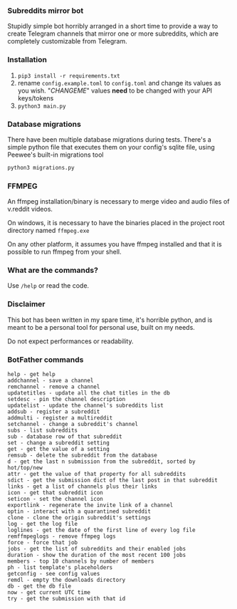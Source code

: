 ### Subreddits mirror bot

Stupidly simple bot horribly arranged in a short time to provide a way to create Telegram channels that mirror one or more subreddits, which are completely customizable from Telegram.

### Installation

1. `pip3 install -r requirements.txt`
2. rename `config.example.toml` to `config.toml` and change its values as you wish. "_CHANGEME_" values **need** to be changed with your API keys/tokens
3. `python3 main.py`


### Database migrations

There have been multiple database migrations during tests.
There's a simple python file that executes them on your config's sqlite file, using Peewee's built-in migrations tool

```bash
python3 migrations.py
```

### FFMPEG

An ffmpeg installation/binary is necessary to merge video and audio files of v.reddit videos.

On windows, it is necessary to have the binaries placed in the project root directory named `ffmpeg.exe`

On any other platform, it assumes you have ffmpeg installed and that it is possible to run ffmpeg from your shell.

### What are the commands?

Use `/help` or read the code.

### Disclaimer

This bot has been written in my spare time, it's horrible python, and is meant to be a personal tool for personal use, built on my needs.

Do not expect performances or readability.

### BotFather commands

```
help - get help
addchannel - save a channel
remchannel - remove a channel
updatetitles - update all the chat titles in the db
setdesc - pin the channel description
updatelist - update the channel's subreddits list
addsub - register a subreddit
addmulti - register a multireddit
setchannel - change a subreddit's channel
subs - list subreddits
sub - database row of that subreddit
set - change a subreddit setting
get - get the value of a setting
remsub - delete the subreddit from the database
d - get the last n submission from the subreddit, sorted by hot/top/new
attr - get the value of that property for all subreddits
sdict - get the submission dict of the last post in that subreddit
links - get a list of channels plus their links
icon - get that subreddit icon
seticon - set the channel icon
exportlink - regenerate the invite link of a channel
optin - interact with a quarantined subreddit
clone - clone the origin subreddit's settings
log - get the log file
loglines - get the date of the first line of every log file
remffmpeglogs - remove ffmpeg logs
force - force that job
jobs - get the list of subreddits and their enabled jobs
duration - show the duration of the most recent 100 jobs
members - top 10 channels by number of members
ph - list template's placeholders
getconfig - see config values
remdl - empty the downloads directory
db - get the db file
now - get current UTC time
try - get the submission with that id
```